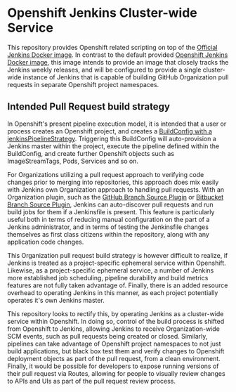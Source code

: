 Openshift Jenkins Cluster-wide Service
======================================
This repository provides Openshift related scripting on top of the [Official Jenkins Docker image](https://github.com/jenkinsci/docker).
In contrast to the default provided [Openshift Jenkins Docker image](https://github.com/openshift/jenkins), this image intends to provide
an image that closely tracks the Jenkins weekly releases, and will be configured to provide a single cluster-wide instance of Jenkins that
is capable of building GitHub Organization pull requests in separate Openshift project namespaces.

Intended Pull Request build strategy
------------------------------------
In Openshift's present pipeline execution model, it is intended that a user or process creates an Openshift project, and creates a
[BuildConfig with a jenkinsPipelineStrategy](https://docs.openshift.com/container-platform/3.7/dev_guide/dev_tutorials/openshift_pipeline.html).
Triggering this BuildConfig will auto-provision a Jenkins master within the project, execute the pipeline defined within the BuildConfig, and
create further Openshift objects such as ImageStreamTags, Pods, Services and so on.

For Organizations utilizing a pull request approach to verifying code changes prior to merging into repositories, this approach does mix easily
with Jenkins own Organization approach to handling pull requests. With an Organization plugin, such as the [GitHub Branch Source Plugin](https://plugins.jenkins.io/github-branch-source)
or [Bitbucket Branch Source Plugin](https://plugins.jenkins.io/cloudbees-bitbucket-branch-source), Jenkins can auto-discover pull requests and
run build jobs for them if a Jenkinsfile is present. This feature is particularly useful both in terms of reducing manual configuration on the
part of a Jenkins administrator, and in terms of testing the Jenkinsfile changes themselves as first class citizens within the repository, along
with any application code changes.

This Organization pull request build strategy is however difficult to realize, if Jenkins is treated as a project-specific ephemeral service within
Openshift. Likewise, as a project-specific ephemeral service, a number of Jenkins more established job scheduling, pipeline durability and build metrics
features are not fully taken advantage of. Finally, there is an added resource overhead to operating Jenkins in this manner, as each project potentially
operates it's own Jenkins master.

This repository looks to rectify this, by operating Jenkins as a cluster-wide service within Openshift. In doing so, control of the build process is shifted
from Openshift to Jenkins, allowing Jenkins to receive Organization-wide SCM events, such as pull requests being created or closed. Similarly, pipelines can
take advantage of Openshift project namespaces to not just build applications, but black box test them and verify changes to Openshift deployment objects as
part of the pull request, from a clean environment. Finally, it would be possible for developers to expose running versions of their pull request via Routes,
allowing for people to visually review changes to APIs and UIs as part of the pull request review process.
